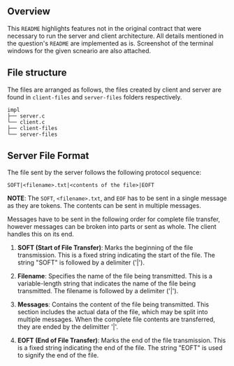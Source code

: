 ## Overview

This `README` highlights features not in the original contract that were necessary to run the server and client architecture. All details mentioned in the question's `README` are implemented as is. Screenshot of the terminal windows for the given scneario are also attached.

## File structure

The files are arranged as follows, the files created by client and server are found in `client-files` and `server-files` folders respectively.
```
impl
├── server.c
└── client.c
├── client-files
└── server-files
```

## Server File Format

The file sent by the server follows the following protocol sequence:

```SOFT|<filename>.txt|<contents of the file>|EOFT```

**NOTE**: The `SOFT`, `<filename>.txt`, and `EOF` has to be sent in a single message as they are tokens. The contents can be sent in multiple messages.

 Messages have to be sent in the following order for complete file transfer, however messages can be broken into parts or sent as whole. The client handles this on its end.

1. **SOFT (Start of File Transfer)**: Marks the beginning of the file transmission. This is a fixed string indicating the start of the file. The string "SOFT" is followed by a delimiter ('|').

2. **Filename**: Specifies the name of the file being transmitted. This is a variable-length string that indicates the name of the file being transmitted. The filename is followed by a delimiter ('|').

3. **Messages**: Contains the content of the file being transmitted. This section includes the actual data of the file, which may be split into multiple messages. When the complete file contents are transferred, they are ended by the delimitter '|'.

4. **EOFT (End of File Transfer)**: Marks the end of the file transmission. This is a fixed string indicating the end of the file. The string "EOFT" is used to signify the end of the file.
